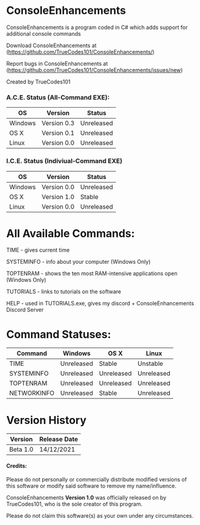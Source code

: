 # ConsoleEnhancements 

ConsoleEnhancements is a  program coded in C# which adds support for additional console commands

Download ConsoleEnhancements at (https://github.com/TrueCodes101/ConsoleEnhancements/)

Report bugs in ConsoleEnhancements at (https://github.com/TrueCodes101/ConsoleEnhancements/issues/new)

Created by TrueCodes101

### A.C.E. Status (All-Command EXE):

| OS      | Version     | Status     |
|---------|-------------|------------|
| Windows | Version 0.3 | Unreleased |
| OS X    | Version 0.1 | Unreleased |
| Linux   | Version 0.0 | Unreleased |

### I.C.E. Status (Indiviual-Command EXE)

| OS      | Version     | Status     |
|---------|-------------|------------|
| Windows | Version 0.0 | Unreleased |
| OS X    | Version 1.0 | Stable     |
| Linux   | Version 0.0 | Unreleased |

# All Available Commands:


TIME - gives current time

SYSTEMINFO - info about your computer (Windows Only)

TOPTENRAM - shows the ten most RAM-intensive applications open (Windows Only)

TUTORIALS - links to tutorials on the software

HELP -  used in TUTORIALS.exe, gives my discord + ConsoleEnhancements Discord Server

# Command Statuses:

| Command     | Windows    | OS X       | Linux      |
|-------------|------------|------------|------------|
| TIME        | Unreleased | Stable     | Unstable   |
| SYSTEMINFO  | Unreleased | Unreleased | Unreleased |
| TOPTENRAM   | Unreleased | Unreleased | Unreleased |
| NETWORKINFO | Unreleased | Stable     | Unreleased |

# Version History

| Version   | Release Date |
|-----------|--------------|
| Beta 1.0  | 14/12/2021   |

#### Credits:
Please do not personally or commercially distribute modified versions of this software or modify said software to remove my name/influence.

ConsoleEnhancements **Version 1.0** was officially released on by TrueCodes101, who is the sole creator of this program.

Please do not claim this software(s) as your own under any circumstances.
